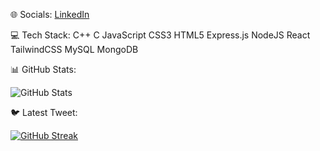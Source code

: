 🌐 Socials:
[LinkedIn](https://www.linkedin.com/in/rohan-makwana-0396a3283/)

💻 Tech Stack:
C++ C JavaScript CSS3 HTML5 Express.js NodeJS React TailwindCSS MySQL MongoDB

📊 GitHub Stats:

![GitHub Stats](https://github-readme-stats.vercel.app/api?username=ROHANTHAKUR2004&show_icons=true&theme=radical)

🐦 Latest Tweet:

[![GitHub Streak](https://github-readme-streak-stats.herokuapp.com/?user=ROHANTHAKUR2004&theme=radical)](https://git.io/streak-stats)
